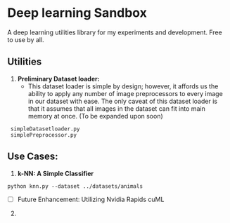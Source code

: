 # Deep learning Sandbox
A deep learning utilities library for my experiments and development. Free to use by all. 


## Utilities
1. **Preliminary Dataset loader:** 
   - This dataset loader is simple by design; however, it affords us the ability to apply any number of image preprocessors to every image in our dataset with ease. The only caveat of this dataset loader is that it assumes that all images in the dataset can fit into main memory at once. (To be expanded upon soon)


```
 simpleDatasetloader.py
 simplePreprocessor.py
```


## Use Cases: 
1. **k-NN: A Simple Classifier**
```
python knn.py --dataset ../datasets/animals
```

- [ ] Future Enhancement: Utilizing Nvidia Rapids cuML

2. 
